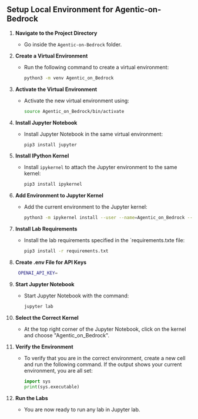 ## Setup Local Environment for Agentic-on-Bedrock

1. **Navigate to the Project Directory**
   - Go inside the `Agentic-on-Bedrock` folder.

2. **Create a Virtual Environment**
   - Run the following command to create a virtual environment:
     ```sh
     python3 -m venv Agentic_on_Bedrock
     ```

3. **Activate the Virtual Environment**
   - Activate the new virtual environment using:
     ```sh
     source Agentic_on_Bedrock/bin/activate
     ```

4. **Install Jupyter Notebook**
   - Install Jupyter Notebook in the same virtual environment:
     ```sh
     pip3 install jupyter
     ```

5. **Install IPython Kernel**
   - Install `ipykernel` to attach the Jupyter environment to the same kernel:
     ```sh
     pip3 install ipykernel
     ```

6. **Add Environment to Jupyter Kernel**
   - Add the current environment to the Jupyter kernel:
     ```sh
     python3 -m ipykernel install --user --name=Agentic_on_Bedrock --display-name "Agentic_on_Bedrock"
     ```

7. **Install Lab Requirements**
   - Install the lab requirements specified in the `requirements.txte file:
     ```sh
     pip3 install -r requirements.txt
     ```

8. **Create .env File for API Keys**
    ```sh
     OPENAI_API_KEY=
     ```

9. **Start Jupyter Notebook**
   - Start Jupyter Notebook with the command:
     ```sh
     jupyter lab
     ```

10. **Select the Correct Kernel**
    - At the top right corner of the Jupyter Notebook, click on the kernel and choose "Agentic_on_Bedrock".

11. **Verify the Environment**
    - To verify that you are in the correct environment, create a new cell and run the following command. If the output shows your current environment, you are all set:
      ```python
      import sys
      print(sys.executable)
      ```

12. **Run the Labs**
    - You are now ready to run any lab in Jupyter lab.
